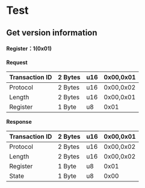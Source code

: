 # Test

## Get version information

#### Register：1(0x01)&#x20;

**Request**

| Transaction ID | 2 Bytes | u16 | 0x00,0x01 |
| -------------- | ------- | --- | --------- |
| Protocol       | 2 Bytes | u16 | 0x00,0x02 |
| Length         | 2 Bytes | u16 | 0x00,0x01 |
| Register       | 1 Byte  | u8  | 0x01      |

**Response**

| Transaction ID | 2 Bytes | u16 | 0x00,0x01 |
| -------------- | ------- | --- | --------- |
| Protocol       | 2 Bytes | u16 | 0x00,0x02 |
| Length         | 2 Bytes | u16 | 0x00,0x02 |
| Register       | 1 Byte  | u8  | 0x01      |
| State          | 1 Byte  | u8  | 0x00      |



